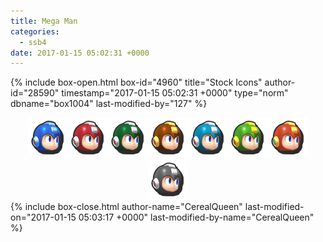```yaml
---
title: Mega Man
categories:
  - ssb4
date: 2017-01-15 05:02:31 +0000
---
```

{% include box-open.html box-id="4960" title="Stock Icons" author-id="28590" timestamp="2017-01-15 05:02:31 +0000" type="norm" dbname="box1004" last-modified-by="127" %}
<center><img src="Stock_1.png" /><img src="Stock_2.png" /><img src="Stock_3.png" /><img src="Stock_4.png" /><img src="Stock_5.png" /><img src="Stock_6.png" /><img src="Stock_7.png" /><img src="Stock_8.png" /></center>
{% include box-close.html author-name="CerealQueen" last-modified-on="2017-01-15 05:03:17 +0000" last-modified-by-name="CerealQueen" %}
